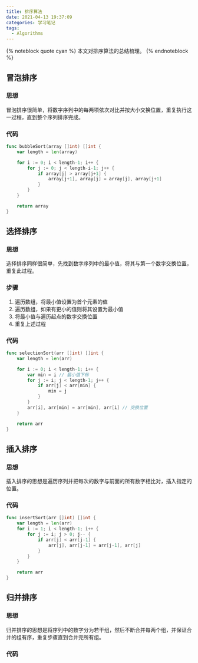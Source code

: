 ```yaml
---
title: 排序算法
date: 2021-04-13 19:37:09
categories: 学习笔记
tags:
  - Algorithms
---
```


{% noteblock quote cyan %}
本文对排序算法的总结梳理。
{% endnoteblock %}

<!-- more -->

## 冒泡排序

### 思想

冒泡排序很简单，将数字序列中的每两项依次对比并按大小交换位置，重复执行这一过程，直到整个序列排序完成。

### 代码

```go
func bubbleSort(array []int) []int {
	var length = len(array)

	for i := 0; i < length-1; i++ {
		for j := 0; j < length-i-1; j++ {
			if array[j] > array[j+1] {
				array[j+1], array[j] = array[j], array[j+1]
			}
		}
	}

	return array
}
```

## 选择排序

### 思想

选择排序同样很简单，先找到数字序列中的最小值，将其与第一个数字交换位置，重复此过程。

### 步骤

1. 遍历数组，将最小值设置为首个元素的值
2. 遍历数组，如果有更小的值则将其设置为最小值
3. 将最小值与遍历起点的数字交换位置
4. 重复上述过程

### 代码

```go
func selectionSort(arr []int) []int {
	var length = len(arr)

	for i := 0; i < length-1; i++ {
		var min = i // 最小值下标
		for j := i; j < length-1; j++ {
			if arr[j] < arr[min] {
				min = j
			}
		}
		arr[i], arr[min] = arr[min], arr[i] // 交换位置
	}

	return arr
}
```

## 插入排序

### 思想

插入排序的思想是遍历序列并把每次的数字与前面的所有数字相比对，插入指定的位置。

### 代码

```go
func insertSort(arr []int) []int {
	var length = len(arr)
	for i := 1; i < length-1; i++ {
		for j := i; j > 0; j-- {
			if arr[j] < arr[j-1] {
				arr[j], arr[j-1] = arr[j-1], arr[j]
			}
		}
	}

	return arr
}
```

## 归并排序

### 思想

归并排序的思想是将序列中的数字分为若干组，然后不断合并每两个组，并保证合并的组有序，重复步骤直到合并完所有组。

### 代码

```

```
